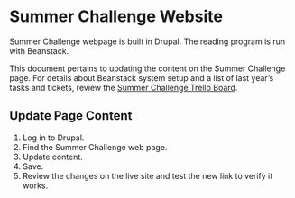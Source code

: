 # Summer Challenge Website

Summer Challenge webpage is built in Drupal. The reading program is run with Beanstack.

This document pertains to updating the content on the Summer Challenge page. For details about Beanstack system setup and a list of last year’s tasks and tickets, review the [Summer Challenge Trello Board](https://trello.com/b/Wb7wz9tv/summer-challenge-readsquared-set-up).

## Update Page Content

1. Log in to Drupal.
1. Find the Summer Challenge web page.
1. Update content.
1. Save.
1. Review the changes on the live site and test the new link to verify it works.
